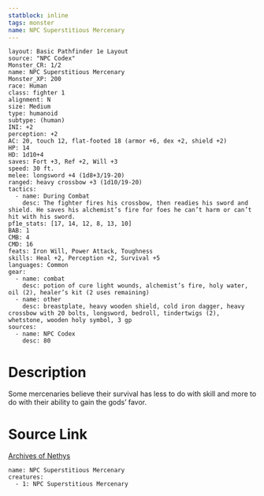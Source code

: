 ```yaml
---
statblock: inline
tags: monster
name: NPC Superstitious Mercenary
---
```

```statblock
layout: Basic Pathfinder 1e Layout
source: "NPC Codex"
Monster_CR: 1/2
name: NPC Superstitious Mercenary
Monster_XP: 200
race: Human
class: fighter 1
alignment: N
size: Medium
type: humanoid
subtype: (human)
INI: +2
perception: +2
AC: 20, touch 12, flat-footed 18 (armor +6, dex +2, shield +2)
HP: 14
HD: 1d10+4
saves: Fort +3, Ref +2, Will +3
speed: 30 ft.
melee: longsword +4 (1d8+3/19-20)
ranged: heavy crossbow +3 (1d10/19-20)
tactics:
  - name: During Combat
    desc: The fighter fires his crossbow, then readies his sword and shield. He saves his alchemist’s fire for foes he can’t harm or can’t hit with his sword.
pf1e_stats: [17, 14, 12, 8, 13, 10]
BAB: 1
CMB: 4
CMD: 16
feats: Iron Will, Power Attack, Toughness
skills: Heal +2, Perception +2, Survival +5
languages: Common
gear:
  - name: combat
    desc: potion of cure light wounds, alchemist’s fire, holy water, oil (2), healer’s kit (2 uses remaining)
  - name: other
    desc: breastplate, heavy wooden shield, cold iron dagger, heavy crossbow with 20 bolts, longsword, bedroll, tindertwigs (2), whetstone, wooden holy symbol, 3 gp
sources:
  - name: NPC Codex
    desc: 80
```
# Description
Some mercenaries believe their survival has less to do with skill and more to do with their ability to gain the gods’ favor.
# Source Link
[Archives of Nethys](https://aonprd.com/NPCDisplay.aspx?ItemName=Superstitious%20Mercenary)
```encounter-table
name: NPC Superstitious Mercenary
creatures:
  - 1: NPC Superstitious Mercenary
```
